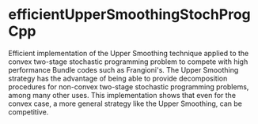 # efficientUpperSmoothingStochProgCpp
Efficient implementation of the Upper Smoothing technique applied to the convex two-stage stochastic programming problem to compete with high performance Bundle codes such as Frangioni's. The Upper Smoothing strategy has the advantage of being able to provide decomposition procedures for non-convex two-stage stochastic programming problems, among many other uses. This implementation shows that even for the convex case, a more general strategy like the Upper Smoothing, can be competitive.
